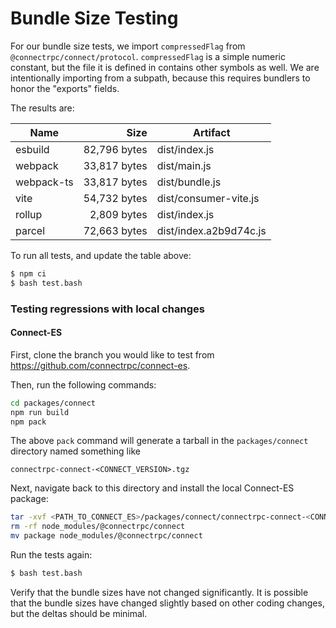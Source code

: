 Bundle Size Testing
========================================

For our bundle size tests, we import `compressedFlag` from `@connectrpc/connect/protocol`.
`compressedFlag` is a simple numeric constant, but the file it is defined in contains other
symbols as well. We are intentionally importing from a subpath, because this requires bundlers
to honor the "exports" fields.

The results are:

<!--- RESULTS-START -->
| Name | Size | Artifact |
|------|-----:|----------|
| esbuild | 82,796 bytes | dist/index.js |
| webpack | 33,817 bytes | dist/main.js |
| webpack-ts | 33,817 bytes | dist/bundle.js |
| vite | 54,732 bytes | dist/consumer-vite.js |
| rollup | 2,809 bytes | dist/index.js |
| parcel | 72,663 bytes | dist/index.a2b9d74c.js |
<!--- RESULTS-END -->

To run all tests, and update the table above:

```bash
$ npm ci
$ bash test.bash
```

### Testing regressions with local changes

#### Connect-ES

First, clone the branch you would like to test from https://github.com/connectrpc/connect-es.

Then, run the following commands:

```bash
cd packages/connect
npm run build
npm pack
```

The above `pack` command will generate a tarball in the `packages/connect` directory named something like

```
connectrpc-connect-<CONNECT_VERSION>.tgz
```

Next, navigate back to this directory and install the local Connect-ES package:

```bash
tar -xvf <PATH_TO_CONNECT_ES>/packages/connect/connectrpc-connect-<CONNECT_VERSION>.tgz
rm -rf node_modules/@connectrpc/connect
mv package node_modules/@connectrpc/connect
```

Run the tests again:

```bash
$ bash test.bash
```

Verify that the bundle sizes have not changed significantly. It is possible that the bundle sizes have changed slightly
based on other coding changes, but the deltas should be minimal.
